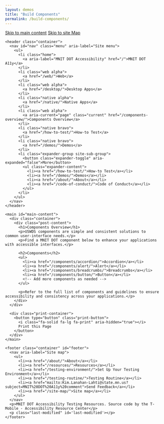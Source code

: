 ```yaml
---
layout: demos
title: "Build Components"
permalink: /build-components/
---
```

<!DOCTYPE html>
<html lang="en">
<head>
  <meta charset="utf-8">
  <meta http-equiv="X-UA-Compatible" content="IE=edge">
  <meta name="viewport" content="width=device-width, initial-scale=1">
  <link rel="shortcut icon" href="https://mnit-dot-a11y.github.io/assets/favicon/favicon.png">
  <meta property="og:image" content="https://mnit-dot-a11y.github.io/assets/favicon/favicon.png"/>
  <meta name="theme-color" content="#003865">
  <meta name="robots" content="noindex">
  <title>Components Overview - MNIT DOT A11y</title>
  <!-- Begin Jekyll SEO tag v2.8.0 -->
  <meta name="generator" content="Jekyll v3.10.0" />
  <meta property="og:title" content="Components Overview" />
  <meta property="og:locale" content="en_US" />
  <meta name="description" content="MNIT DOT Accessibility Testing Resources. Source code by the T-Mobile - Accessibility Resource Center" />
  <meta property="og:description" content="MNIT DOT Accessibility Testing Resources. Source code by the T-Mobile - Accessibility Resource Center" />
  <link rel="canonical" href="https://mnit-dot-a11y.github.io/components-overview/" />
  <meta property="og:url" content="https://mnit-dot-a11y.github.io/components-overview/" />
  <meta property="og:site_name" content="MNIT DOT A11y" />
  <meta property="og:type" content="website" />
  <meta name="twitter:card" content="summary" />
  <meta property="twitter:title" content="Components Overview" />
  <!-- End Jekyll SEO tag -->
  <link rel="stylesheet" href="/assets/main-dev.css?1736284235">
  <link rel="stylesheet" href="https://cdnjs.cloudflare.com/ajax/libs/font-awesome/6.4.0/css/all.min.css">
</head>

<body onload="setModifiedDate();" class="preload">
  <div class="page-wrapper">
    <div class="skip-links container">
      <a href="#main-content">Skip to main content</a>
      <a href="#footer">Skip to site Map</a>
    </div>

    <header class="container">
      <nav id="nav" class="menu" aria-label="Site menu">
        <ul>
          <li class="home">
            <a aria-label="MNIT DOT Accessibility" href="/">MNIT DOT A11y</a>
          </li>
          <li class="web alpha">
            <a href="/web/">Web</a>
          </li>
          <li class="web alpha">
            <a href="/desktop/">Desktop Apps</a>
          </li>
          <li class="native alpha">
            <a href="/native/">Native Apps</a>
          </li>
          <li class="web alpha">
            <a aria-current="page" class="current" href="/components-overview/">Components Overview</a>
          </li>
          <li class="native bravo">
            <a href="/how-to-test/">How-to Test</a>
          </li>
          <li class="native bravo">
            <a href="/demos/">Demos</a>
          </li>
          <li class="expander-group site-sub-group">
            <button class="expander-toggle" aria-expanded="false">More</button>
            <ul class="expander-content">
              <li><a href="/how-to-test/">How-to Test</a></li>
              <li><a href="/demos/">Demos</a></li>
              <li><a href="/about/">About</a></li>
              <li><a href="/code-of-conduct/">Code of Conduct</a></li>
            </ul>
          </li>
        </ul>
      </nav>
    </header>

    <main id="main-content">
      <div class="container">
        <div class="post-content">
          <h1>Components Overview</h1>
          <p>USWDS components are simple and consistent solutions to common user-interface needs.</p>
          <p>Find a MNIT DOT component below to enhance your applications with accessible interfaces.</p>

          <h2>Components</h2>
          <ul>
            <li><a href="/components/accordion/">Accordion</a></li>
            <li><a href="/components/alert/">Alert</a></li>
            <li><a href="/components/breadcrumbs/">Breadcrumbs</a></li>
            <li><a href="/components/button/">Button</a></li>
            <!-- Add more components as needed -->
          </ul>

          <p>Refer to the full list of components and guidelines to ensure accessibility and consistency across your applications.</p>
        </div>
      </div>

      <div class="print-container">
        <button type="button" class="print-button">
          <i class="fa-solid fa-lg fa-print" aria-hidden="true"></i>
          Print this Page
        </button>
      </div>
    </main>

    <footer class="container" id="footer">
      <nav aria-label="Site map">
        <ul>
          <li><a href="/about/">About</a></li>
          <li><a href="/resources/">Resources</a></li>
          <li><a href="/testing-environment/">Set Up Your Testing Environment</a></li>
          <li><a href="/testing-routine/">Testing Routine</a></li>
          <li><a href="mailto:Kim.Lanahan-Lahti@state.mn.us?subject=MNIT%20DOT%20A11y%20comment">Send Feedback</a></li>
          <li><a href="/site-map/">Site map</a></li>
        </ul>
      </nav>
      <p>MNIT DOT Accessibility Testing Resources. Source code by the T-Mobile - Accessibility Resource Center</p>
      <p class="last-modified" id='last-modified'></p>
    </footer>
  </div>

  <script src="https://ajax.googleapis.com/ajax/libs/jquery/3.6.0/jquery.min.js"></script>
  <script src="/assets/scripts/index.js?1736284235"></script>
  <script>
    $("body").removeClass("preload"); // Prevents animations on pageload

    function setModifiedDate() {
      if (document.getElementById('last-modified')) {
        fetch("https://api.github.com/repos/mnit-dot-a11y/mnit-dot-a11y.github.io/commits?path=IDENTIFYING-COMPONENTS.md")
          .then(response => response.json())
          .then(commits => {
            var modified = commits[0]['commit']['committer']['date'].slice(0,10);
            if(modified != "") {
              document.getElementById('last-modified').textContent = "Last modified: " + modified;
            }
          });
      }
    }
  </script>
</body>
</html>
